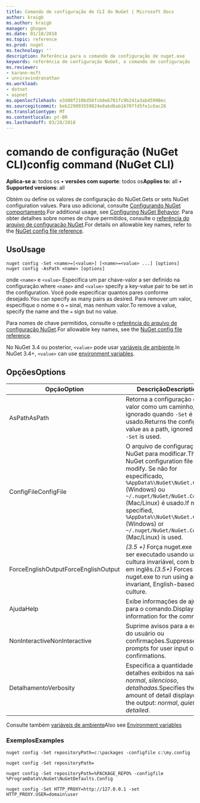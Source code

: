 ```yaml
---
title: Comando de configuração de CLI do NuGet | Microsoft Docs
author: kraigb
ms.author: kraigb
manager: ghogen
ms.date: 01/18/2018
ms.topic: reference
ms.prod: nuget
ms.technology: ''
description: Referência para o comando de configuração de nuget.exe
keywords: referência de configuração NuGet, o comando de configuração
ms.reviewer:
- karann-msft
- unniravindranathan
ms.workload:
- dotnet
- aspnet
ms.openlocfilehash: e3d08f210bd56fcb8eb701fc9b241a3ab45998ec
ms.sourcegitcommit: beb229893559824e8abd6ab16707fd5fe1c6ac26
ms.translationtype: MT
ms.contentlocale: pt-BR
ms.lasthandoff: 03/28/2018
---
```

# <a name="config-command-nuget-cli"></a><span data-ttu-id="676f0-104">comando de configuração (NuGet CLI)</span><span class="sxs-lookup"><span data-stu-id="676f0-104">config command (NuGet CLI)</span></span>

<span data-ttu-id="676f0-105">**Aplica-se a:** todos os &bullet; **versões com suporte**: todos os</span><span class="sxs-lookup"><span data-stu-id="676f0-105">**Applies to:** all &bullet; **Supported versions**: all</span></span>

<span data-ttu-id="676f0-106">Obtém ou define os valores de configuração do NuGet.</span><span class="sxs-lookup"><span data-stu-id="676f0-106">Gets or sets NuGet configuration values.</span></span> <span data-ttu-id="676f0-107">Para uso adicional, consulte [Configurando NuGet comportamento](../consume-packages/configuring-nuget-behavior.md).</span><span class="sxs-lookup"><span data-stu-id="676f0-107">For additional usage, see [Configuring NuGet Behavior](../consume-packages/configuring-nuget-behavior.md).</span></span> <span data-ttu-id="676f0-108">Para obter detalhes sobre nomes de chave permitidos, consulte o [referência do arquivo de configuração NuGet](../reference/nuget-config-file.md).</span><span class="sxs-lookup"><span data-stu-id="676f0-108">For details on allowable key names, refer to the [NuGet config file reference](../reference/nuget-config-file.md).</span></span>

## <a name="usage"></a><span data-ttu-id="676f0-109">Uso</span><span class="sxs-lookup"><span data-stu-id="676f0-109">Usage</span></span>

```cli
nuget config -Set <name>=[<value>] [<name>=<value> ...] [options]
nuget config -AsPath <name> [options]
```

<span data-ttu-id="676f0-110">onde `<name>` e `<value>` Especifica um par chave-valor a ser definido na configuração.</span><span class="sxs-lookup"><span data-stu-id="676f0-110">where `<name>` and `<value>` specify a key-value pair to be set in the configuration.</span></span> <span data-ttu-id="676f0-111">Você pode especificar quantos pares conforme desejado.</span><span class="sxs-lookup"><span data-stu-id="676f0-111">You can specify as many pairs as desired.</span></span> <span data-ttu-id="676f0-112">Para remover um valor, especifique o nome e o `=` sinal, mas nenhum valor.</span><span class="sxs-lookup"><span data-stu-id="676f0-112">To remove a value, specify the name and the `=` sign but no value.</span></span>

<span data-ttu-id="676f0-113">Para nomes de chave permitidos, consulte o [referência do arquivo de configuração NuGet](../reference/nuget-config-file.md).</span><span class="sxs-lookup"><span data-stu-id="676f0-113">For allowable key names, see the [NuGet config file reference](../reference/nuget-config-file.md).</span></span>

<span data-ttu-id="676f0-114">No NuGet 3.4 ou posterior, `<value>` pode usar [variáveis de ambiente](cli-ref-environment-variables.md).</span><span class="sxs-lookup"><span data-stu-id="676f0-114">In NuGet 3.4+, `<value>` can use [environment variables](cli-ref-environment-variables.md).</span></span>

## <a name="options"></a><span data-ttu-id="676f0-115">Opções</span><span class="sxs-lookup"><span data-stu-id="676f0-115">Options</span></span>

| <span data-ttu-id="676f0-116">Opção</span><span class="sxs-lookup"><span data-stu-id="676f0-116">Option</span></span> | <span data-ttu-id="676f0-117">Descrição</span><span class="sxs-lookup"><span data-stu-id="676f0-117">Description</span></span> |
| --- | --- |
| <span data-ttu-id="676f0-118">AsPath</span><span class="sxs-lookup"><span data-stu-id="676f0-118">AsPath</span></span> | <span data-ttu-id="676f0-119">Retorna a configuração do valor como um caminho, ignorado quando `-Set` é usado.</span><span class="sxs-lookup"><span data-stu-id="676f0-119">Returns the config value as a path, ignored when `-Set` is used.</span></span> |
| <span data-ttu-id="676f0-120">ConfigFile</span><span class="sxs-lookup"><span data-stu-id="676f0-120">ConfigFile</span></span> | <span data-ttu-id="676f0-121">O arquivo de configuração do NuGet para modificar.</span><span class="sxs-lookup"><span data-stu-id="676f0-121">The NuGet configuration file to modify.</span></span> <span data-ttu-id="676f0-122">Se não for especificado, `%AppData%\NuGet\NuGet.Config` (Windows) ou `~/.nuget/NuGet/NuGet.Config` (Mac/Linux) é usado.</span><span class="sxs-lookup"><span data-stu-id="676f0-122">If not specified, `%AppData%\NuGet\NuGet.Config` (Windows) or `~/.nuget/NuGet/NuGet.Config` (Mac/Linux) is used.</span></span>|
| <span data-ttu-id="676f0-123">ForceEnglishOutput</span><span class="sxs-lookup"><span data-stu-id="676f0-123">ForceEnglishOutput</span></span> | <span data-ttu-id="676f0-124">*(3.5 +)*  Força nuget.exe para ser executado usando uma cultura invariável, com base em inglês.</span><span class="sxs-lookup"><span data-stu-id="676f0-124">*(3.5+)* Forces nuget.exe to run using an invariant, English-based culture.</span></span> |
| <span data-ttu-id="676f0-125">Ajuda</span><span class="sxs-lookup"><span data-stu-id="676f0-125">Help</span></span> | <span data-ttu-id="676f0-126">Exibe informações de ajuda para o comando.</span><span class="sxs-lookup"><span data-stu-id="676f0-126">Displays help information for the command.</span></span> |
| <span data-ttu-id="676f0-127">NonInteractive</span><span class="sxs-lookup"><span data-stu-id="676f0-127">NonInteractive</span></span> | <span data-ttu-id="676f0-128">Suprime avisos para a entrada do usuário ou confirmações.</span><span class="sxs-lookup"><span data-stu-id="676f0-128">Suppresses prompts for user input or confirmations.</span></span> |
| <span data-ttu-id="676f0-129">Detalhamento</span><span class="sxs-lookup"><span data-stu-id="676f0-129">Verbosity</span></span> | <span data-ttu-id="676f0-130">Especifica a quantidade de detalhes exibidos na saída: *normal*, *silencioso*, *detalhadas*.</span><span class="sxs-lookup"><span data-stu-id="676f0-130">Specifies the amount of detail displayed in the output: *normal*, *quiet*, *detailed*.</span></span> |

<span data-ttu-id="676f0-131">Consulte também [variáveis de ambiente](cli-ref-environment-variables.md)</span><span class="sxs-lookup"><span data-stu-id="676f0-131">Also see [Environment variables](cli-ref-environment-variables.md)</span></span>

### <a name="examples"></a><span data-ttu-id="676f0-132">Exemplos</span><span class="sxs-lookup"><span data-stu-id="676f0-132">Examples</span></span>

```cli
nuget config -Set repositoryPath=c:\packages -configfile c:\my.config

nuget config -Set repositoryPath=

nuget config -Set repositoryPath=%PACKAGE_REPO% -configfile %ProgramData%\NuGet\NuGetDefaults.Config

nuget config -Set HTTP_PROXY=http://127.0.0.1 -set HTTP_PROXY.USER=domain\user
```
